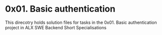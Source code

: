# 0x01. Basic authentication

This direcotry holds solution files for tasks in the 0x01. Basic authentication project in ALX SWE Backend Short Specialisations
